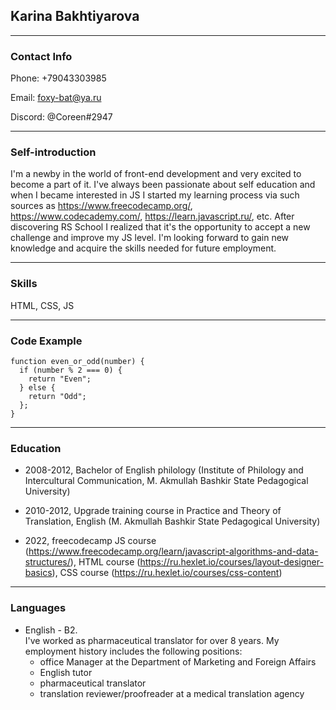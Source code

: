 ## Karina Bakhtiyarova
--------------------------

### Contact Info

Phone:    +79043303985

Email:    foxy-bat@ya.ru

Discord:  @Coreen#2947

-------------------------

### Self-introduction

I'm a newby in the world of front-end development and very excited to become a part of it. 
I've always been passionate about self education and when I became interested in JS I started my learning process via such sources as https://www.freecodecamp.org/, https://www.codecademy.com/, https://learn.javascript.ru/, etc.
After discovering RS School I realized that it's the opportunity to accept a new challenge and improve my JS level. I'm looking forward to gain new knowledge and acquire the skills needed for future employment.

-------------------------

### Skills

HTML, CSS, JS 

--------------------------

### Code Example

```
function even_or_odd(number) {
  if (number % 2 === 0) {
    return "Even";
  } else {
    return "Odd";
  };
}
```
---------------------------

### Education

* 2008-2012, Bachelor of English philology (Institute of Philology and Intercultural Communication, M. Akmullah Bashkir State Pedagogical University)

* 2010-2012, Upgrade training course in Practice and Theory of Translation, English (M. Akmullah Bashkir State Pedagogical University)

* 2022, freecodecamp JS course (https://www.freecodecamp.org/learn/javascript-algorithms-and-data-structures/), HTML course (https://ru.hexlet.io/courses/layout-designer-basics), CSS course (https://ru.hexlet.io/courses/css-content)

--------------------------

### Languages

* English - B2.<br/>
I've worked as pharmaceutical translator for over 8 years. My employment history includes the following positions: 
    + office Manager at the Department of Marketing and Foreign Affairs
    + English tutor
    + pharmaceutical translator
    + translation reviewer/proofreader at a medical translation agency
